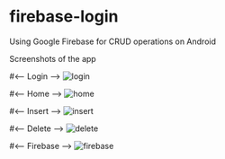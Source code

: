 # firebase-login
Using Google Firebase for CRUD operations on Android

Screenshots of the app

#<-- Login -->
![login](https://user-images.githubusercontent.com/16580768/79004800-18e1b500-7b1b-11ea-9011-ab5f0fc2f9b8.png)

#<-- Home -->
![home](https://user-images.githubusercontent.com/16580768/79004848-2c8d1b80-7b1b-11ea-8eb7-1f4d95fa3702.png)

#<-- Insert -->
![insert](https://user-images.githubusercontent.com/16580768/79004876-3a42a100-7b1b-11ea-91a2-746c50e43624.png)

#<-- Delete -->
![delete](https://user-images.githubusercontent.com/16580768/79004900-4595cc80-7b1b-11ea-9426-080652463f24.png)

#<-- Firebase -->
![firebase](https://user-images.githubusercontent.com/16580768/79004941-61996e00-7b1b-11ea-9648-8da647e88583.PNG)
